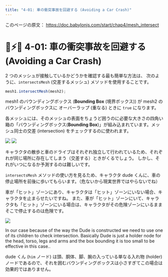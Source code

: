 ```yaml
---
title: "4-01: 車の衝突事故を回避する (Avoiding a Car Crash)"
---
```


このページの原文： https://doc.babylonjs.com/start/chap4/mesh_intersect

# 🙍⚡🚙 4-01: 車の衝突事故を回避する (Avoiding a Car Crash)

2 つのメッシュが接触しているかどうかを確認する最も簡単な方法は、
次のように、`intersectsMesh` (交差するメッシュ) メソッドを使用することです。

```js
mesh1.intersectMesh(mesh2);
```
mesh1 のバウンディングボックス (**Bounding Box** (境界ボックス)) が
mesh2 のバウンディングボックスに
オーバーラップ (重なる) ときに `true` になります。

各メッシュには、そのメッシュの表面をちょうど囲うのに必要な大きさの四角い箱の「バウンディングボックス(**Bounding Box**)」が組み込まれています。メッシュ同士の交差 (intersection) をチェックするのに使われます。

![](https://doc.babylonjs.com/_next/image?url=%2Fimg%2Fgetstarted%2Fdudebox.png&w=2048&q=75) ![](https://doc.babylonjs.com/_next/image?url=%2Fimg%2Fgetstarted%2Fcarbox.png&w=1080&q=75)

キャラクタの散歩と車のドライブはそれぞれ独立して行われているため、それぞれが同じ場所に存在してしまう（交差する）ときがくるでしょう。
しかし、それがいつになるか予測するのは難しいです。

`intersectsMesh` メソッドの使い方を見るため、キャラクタ dude くんに、車の停止場所を前後に歩いてもらいます。（危ないから現実世界ではやらないでね）

車が「ヒット」ゾーンにあり、キャラクタは「ヒット」ゾーンにいない場合、キャラクタを止まらせたいですね。
また、車が「ヒット」ゾーンにいて、キャラクタも「ヒット」ゾーンにいる場合は、キャラクタがその危険ゾーンにいるままそこで停止するのは危険です。

![](https://storage.googleapis.com/zenn-user-upload/c3ee8004f342-20220401.gif)

In our case because of the way the Dude is constructed we need to use one of its children to check intersection. Basically Dude is just a holder node for the head, torso, legs and arms and the box bounding it is too small to be effective in this case..

dude くん (`him` ノード) は頭、胴体、脚、腕の入っている単なる入れ物 (holder) ノードであるので、それを囲むバウンディングボックスは小さすぎてこの場合は効果的ではありません。
